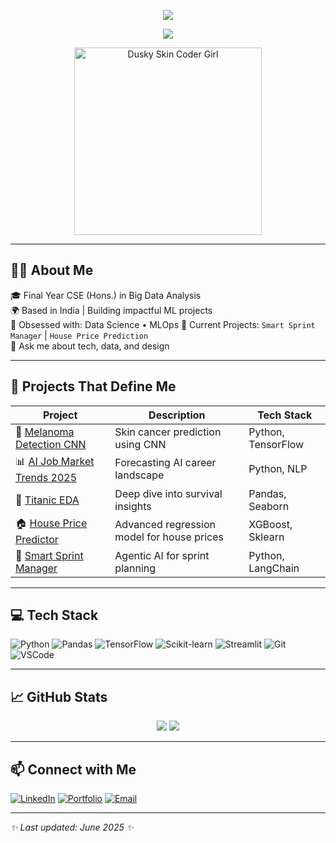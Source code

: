 <!-- Banner -->
<p align="center">
  <img src="https://capsule-render.vercel.app/api?type=waving&color=gradient&height=200&section=header&text=Hi%20I'm%20Arpita%20👩‍💻&fontSize=40&fontColor=fff&animation=fadeIn" />
</p>

<p align="center">
  <img src="https://readme-typing-svg.demolab.com/?lines=Final%20Year%20B.Tech%20CSE%20(Hons)%20in%20Big%20Data%20Analysis;AI%20Enthusiast%20%7C%20AI%20Generalist%20%7C%20Future%20Data%20Scientist;&center=true&width=1000&height=45&color=58A6FF&pause=1000" />
</p>

<!-- Girlie Coder Illustration (Proper Display) -->
<p align="center">
  <img src="https://github.com/Jexa07/Jexa07/assets/129108624/8bb37b1d-3ee3-4d2a-aeed-4f80190bcf64" width="300px" alt="Dusky Skin Coder Girl" />
</p>

---

## 👩‍💻 About Me

🎓 Final Year CSE (Hons.) in Big Data Analysis  
🌍 Based in India | Building impactful ML projects  
🧠 Obsessed with: Data Science • MLOps 
🚀 Current Projects: `Smart Sprint Manager` | `House Price Prediction`  
💬 Ask me about tech, data, and design

---

## 🚀 Projects That Define Me

| Project | Description | Tech Stack |
|--------|-------------|------------|
| 🔬 [Melanoma Detection CNN](https://github.com/Jexa07/Melanoma-Detection-System-using-Convolutional-Neural-Networks-) | Skin cancer prediction using CNN | Python, TensorFlow |
| 📊 [AI Job Market Trends 2025](https://github.com/Jexa07/ai-job-market-trends-2025) | Forecasting AI career landscape | Python, NLP |
| 🚢 [Titanic EDA](https://github.com/Jexa07/Titanic-Dataset---Exploratory-Data-Analysis-EDA-) | Deep dive into survival insights | Pandas, Seaborn |
| 🏠 [House Price Predictor](https://github.com/Jexa07/House-Price-Prediction) | Advanced regression model for house prices | XGBoost, Sklearn |
| 🤖 [Smart Sprint Manager](https://github.com/Jexa07/smart-sprint-manager) | Agentic AI for sprint planning | Python, LangChain |

---

## 💻 Tech Stack

![Python](https://img.shields.io/badge/-Python-333?style=for-the-badge&logo=python)
![Pandas](https://img.shields.io/badge/-Pandas-150458?style=for-the-badge&logo=pandas)
![TensorFlow](https://img.shields.io/badge/-TensorFlow-FF6F00?style=for-the-badge&logo=tensorflow)
![Scikit-learn](https://img.shields.io/badge/-Scikit_Learn-F7931E?style=for-the-badge&logo=scikit-learn)
![Streamlit](https://img.shields.io/badge/-Streamlit-FF4B4B?style=for-the-badge&logo=streamlit)
![Git](https://img.shields.io/badge/-Git-F05032?style=for-the-badge&logo=git)
![VSCode](https://img.shields.io/badge/-VS%20Code-007ACC?style=for-the-badge&logo=visual-studio-code)

---

## 📈 GitHub Stats

<p align="center">
  <img src="https://github-readme-stats.vercel.app/api?username=Jexa07&show_icons=true&theme=radical" />
  <img src="https://github-readme-streak-stats.herokuapp.com?user=Jexa07&theme=radical" />
</p>

---

## 📫 Connect with Me

[![LinkedIn](https://img.shields.io/badge/-LinkedIn-blue?style=flat-square&logo=linkedin)](https://www.linkedin.com/in/arpitapani07/)
[![Portfolio](https://img.shields.io/badge/-Portfolio-black?style=flat-square&logo=github)](https://github.com/Jexa07)
[![Email](https://img.shields.io/badge/-Email-c14438?style=flat-square&logo=gmail&logoColor=white)](mailto:arpita.pani2018@gmail.com)

---

_✨ Last updated: June 2025 ✨_
